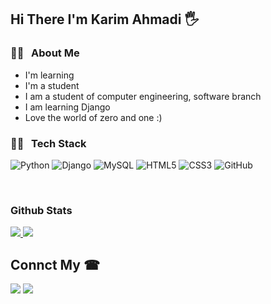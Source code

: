 <h2>Hi There I'm Karim Ahmadi 🖐</h2>

<h3>👨‍💻 &nbsp; About Me</h3>

- I'm learning
- I'm a student
- I am a student of computer engineering, software branch
- I am learning Django
- Love the world of zero and one :)

<h3>👨‍💻 &nbsp; Tech Stack</h3>

![Python](https://img.shields.io/badge/-python-333333?style=flat&logo=python)
![Django](https://img.shields.io/badge/django-333333?style=flat&logo=django)
![MySQL](https://img.shields.io/badge/mysql-333333?style=flat&logo=mysql)
![HTML5](https://img.shields.io/badge/html5-333333?style=flat&logo=html5)
![CSS3](https://img.shields.io/badge/css3-333333?style=flat&logo=css3)
![GitHub](https://img.shields.io/badge/-Git-333333?style=flat&logo=git)

<br />

<h3>Github Stats</h3>

<a href="https://github.com/karimahmadi99">
  <img src="https://github-readme-stats.vercel.app/api?username=karimahmadi99&show_icons=true&theme=radical">
  <img src="https://github-readme-stats.vercel.app/api/top-langs/?username=karimahmadi99&Demo=true">
</a>

<h2>Connct My ☎</h2>

<img src="https://img.shields.io/badge/instagram-@karimahmadi99-red?style=fiat&logo=instagram">
<img src="https://img.shields.io/badge/telegram-@A_ypp0-blue?style=fiat&color-red&logo=telegram">

